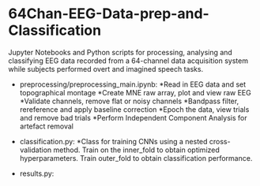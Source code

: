 # 64Chan-EEG-Data-prep-and-Classification
Jupyter Notebooks and Python scripts for processing, analysing and classifying EEG data recorded from a 64-channel data acquisition system while subjects performed overt and imagined speech tasks.

- preprocessing/preprocessing_main.ipynb: *Read in EEG data and set topographical montage 
                                          *Create MNE raw array, plot and view raw EEG
                                          *Validate channels, remove flat or noisy channels
                                          *Bandpass filter, rereference and apply baseline correction
                                          *Epoch the data, view trials and remove bad trials
                                          *Perform Independent Component Analysis for artefact removal
                                          
- classification.py: *Class for training CNNs using a nested cross-validation method. Train on the inner_fold to obtain
optimized hyperparameters. Train outer_fold to obtain classification performance.

- results.py: 

